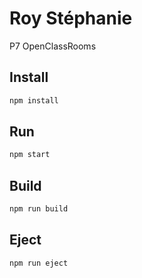 # Roy Stéphanie

P7 OpenClassRooms

## Install
```bash
npm install
```

## Run
```bash
npm start
```

## Build
```bash
npm run build
```

## Eject
```bash
npm run eject
```
